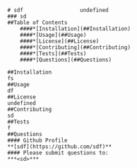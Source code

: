
        # sdf                  undefined
        ### sd
        ##Table of Contents
            ####*[Installation](##Installation)
            ####*[Usage](##Usage)
            ####*[License](##License)
            ####*[Contributing](##Contributing)
            ####*[Tests](##Tests)
            ####*[Questions](##Questions)

        ##Installation
        fs
        ##Usage
        df
        ##License
        undefined
        ##Contributing
        sd
        ##Tests
        f
        ##Questions
        #### Github Profile
        **[sdf](https://github.com/sdf)**
        #### Please submit questions to:
        ***<sd>***
        